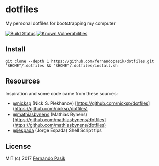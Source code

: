 # dotfiles

My personal dotfiles for bootstrapping my computer

<!-- BADGES - START -->

[![Build Status](https://github.com/fernandopasik/dotfiles/actions/workflows/main.yml/badge.svg)](https://github.com/fernandopasik/dotfiles/actions/workflows/main.yml 'Build Status')
[![Known Vulnerabilities](https://snyk.io/test/github/fernandopasik/dotfiles/badge.svg?targetFile=package.json)](https://snyk.io/test/github/fernandopasik/dotfiles?targetFile=package.json 'Known Vulnerabilities')

<!-- BADGES - END -->

## Install

```shell
git clone --depth 1 https://github.com/fernandopasik/dotfiles.git "$HOME"/.dotfiles && "$HOME"/.dotfiles/install.sh
```

## Resources

Inspiration and some code came from these sources:

- [@nicksp](https://github.com/nicksp) (Nick S. Plekhanov) [https://github.com/nicksp/dotfiles](https://github.com/nicksp/dotfiles)
- [@mathiasbynens](https://github.com/mathiasbynens) (Mathias Bynens) [https://github.com/mathiasbynens/dotfiles](https://github.com/mathiasbynens/dotfiles)
- [@jespada](https://github.com/jespada) (Jorge Espada) Shell Script tips

## License

MIT (c) 2017 [Fernando Pasik](https://fernandopasik.com)
